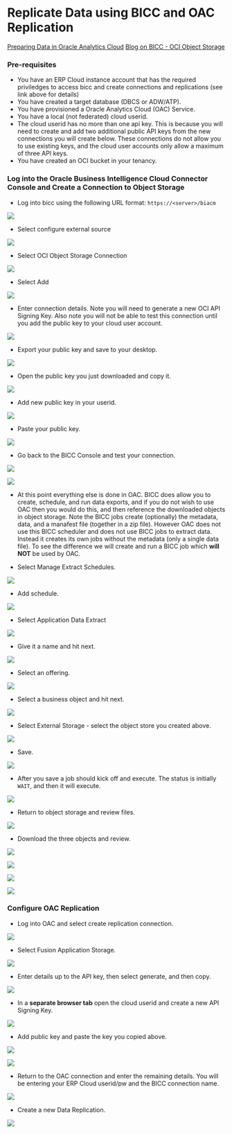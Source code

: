 # **Replicate Data using BICC and OAC Replication**

[Preparing Data in Oracle Analytics Cloud](https://docs.oracle.com/en/cloud/paas/analytics-cloud/acabi/replicate-data.html#GUID-5FDDF00E-4774-44E7-AE56-572D003C2062)
[Blog on BICC - OCI Object Storage](https://www.ateam-oracle.com/set-up-oracle-fusion-saas-business-intelligence-cloud-connector-bicc-to-use-oracle-cloud-infrastructure-oci-object-storage)

### **Pre-requisites**

- You have an ERP Cloud instance account that has the required priviledges to access bicc and create connections and replications (see link above for details)
- You have created a target database (DBCS or ADW/ATP).
- You have provisioned a Oracle Analytics Cloud (OAC) Service.
- You have a local (not federated) cloud userid.
- The cloud userid has no more than one api key.  This is because you will need to create and add two additional public API keys from the new connections you will create below.  These connections do not allow you to use existing keys, and the cloud user accounts only allow a maximum of three API keys.
- You have created an OCI bucket in your tenancy.

### **Log into the Oracle Business Intelligence Cloud Connector Console	and Create a Connection to Object Storage**

- Log into bicc using the following URL format: `https://<server>/biacm`

![](images/002.png)

- Select configure external source

![](images/003.png)

- Select OCI Object Storage Connection

![](images/004.png)

- Select Add

![](images/005.png)

- Enter connection details.  Note you will need to generate a new OCI API Signing Key.  Also note you will not be able to test this connection until you add the public key to your cloud user account.

![](images/006.png)

- Export your public key and save to your desktop.

![](images/007.png)

- Open the public key you just downloaded and copy it.

![](images/008.png)

- Add new public key in your userid.

![](images/009.png)

- Paste your public key.

![](images/010.png)

- Go back to the BICC Console and test your connection.

![](images/011.png)

![](images/012.png)

- At this point everything else is done in OAC.  BICC does allow you to create, schedule, and run data exports, and if you do not wish to use OAC then you would do this, and then reference the downloaded objects in object storage.  Note the BICC jobs create (optionally) the metadata, data, and a manafest file (together in a zip file).  However OAC does not use this BICC scheduler and does not use BICC jobs to extract data.  Instead it creates its own jobs without the metadata (only a single data file).  To see the difference we will create and run a BICC job which **will NOT** be used by OAC.   

- Select Manage Extract Schedules.

![](images/013.png)

- Add schedule.

![](images/014.png)

- Select Application Data Extract

![](images/015.png)

- Give it a name and hit next.

![](images/016.png)

- Select an offering.

![](images/017.png)

- Select a business object and hit next.

![](images/018.png)

- Select External Storage - select the object store you created above.

![](images/019.png)

- Save.

![](images/020.png)

- After you save a job should kick off and execute.  The status is initially `WAIT`, and then it will execute.

![](images/021.png)

- Return to object storage and review files.

![](images/022.png)

- Download the three objects and review.

![](images/023.png)

![](images/024.png)

![](images/025.png)

![](images/026.png)

### **Configure OAC Replication**

- Log into OAC and select create replication connection.

![](images/027.png)

- Select Fusion Application Storage.

![](images/028.png)

- Enter details up to the API key, then select generate, and then copy.

![](images/029.png)

- In a **separate browser tab** open the cloud userid and create a new API Signing Key.

![](images/030.png)

- Add public key and paste the key you copied above.

![](images/031.png)

![](images/032.png)

- Return to the OAC connection and enter the remaining details.  You will be entering your ERP Cloud userid/pw and the BICC connection name.

![](images/033.png)

- Create a new Data Replication.

![](images/034.png)



